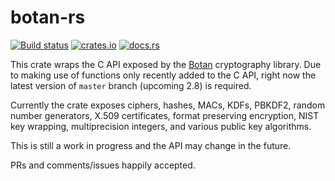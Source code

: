 # botan-rs

[![Build status](https://travis-ci.org/randombit/botan-rs.svg?branch=master)](https://travis-ci.org/randombit/botan-rs)
[![crates.io](https://img.shields.io/crates/v/botan.svg)](https://crates.io/crates/botan)
[![docs.rs](https://docs.rs/botan/badge.svg)](https://docs.rs/botan)

This crate wraps the C API exposed by the [Botan](https://botan.randombit.net/)
cryptography library. Due to making use of functions only recently added to the
C API, right now the latest version of `master` branch (upcoming 2.8) is required.

Currently the crate exposes ciphers, hashes, MACs, KDFs, PBKDF2, random number
generators, X.509 certificates, format preserving encryption, NIST key wrapping,
multiprecision integers, and various public key algorithms.

This is still a work in progress and the API may change in the future.

PRs and comments/issues happily accepted.
